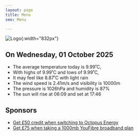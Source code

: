 ```yaml
---
layout: page
title: Menu
seo: Menu

---
```


![Logo](/images/logo.jpg){:width="832px"}

<!-- weather_marker starts -->
## On Wednesday, 01 October 2025

- The average temperature today is 9.99˚C,
- With highs of 9.99˚C and lows of 9.99˚C,
- It may feel like 8.87˚C with light rain
- The wind speed is 2.41m/s and visibility is 10000m
- The pressure is 1026hPa and humidity is 87%
- The sun will rise at 06:09 and set at 17:46

<!-- weather_marker ends -->

## Sponsors

- [Get £50 credit when switching to Octopus Energy](https://bit.ly/3oD1nnS)
- [Get £75 when taking a 1000mb YouFibre broadband plan](https://aklam.io/91zWhU?)
